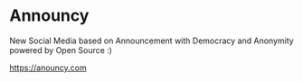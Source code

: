 # Announcy
New Social Media based on Announcement with Democracy and Anonymity powered by Open Source :) 

https://anouncy.com


